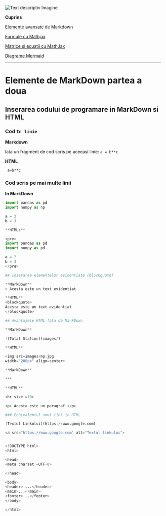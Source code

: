 ![Text descriptiv Imagine](https://th.bing.com/th/id/OIP.a1CexLzdq5ogQ4qzji7CCgHaFx?rs=1&pid=ImgDetMain)

**Cuprins**

[Elemente avansate de Markdown](avansate.md)

[Formule cu Mathjax](mathjax.md)

[Matrice si ecuatii cu MathJax](mathjax2.md)

[Diagrame Mermaid](/diagrame/mermaid.md)
***


# Elemente de MarkDown partea a doua


## Inserarea codului de programare in MarkDown si HTML

### Cod `In linie`

**Markdown**

Iata un fragment de cod scris pe aceeasi linie: `a = b**c`

**HTML**

<code> a=b**c </code>

### Cod scris pe mai multe linii

**In MarkDown**

```python
import pandas as pd
import numpy as np

a = 2
b = 3

**HTML:**

<pre>
import pandas as pd
import numpy as pd

a = 2
b = 3
</pre>

## Inserarea elementelor evidentiate (blockquote)

**MarkDown**
> Acesta este un text evidentiat

**HTML**
<blockquote>
Acesta este un text evidentiat
</blockquote>

## Avantajele HTML fata de MarkDown

**MarkDown**

![Total Station](images/)

**HTML**

<img src=images/mp.jpg
width="200px" align=center>

**MarkDown**

***

**HTML**

<hr size =10>

<p> Acesta este un paragraf </p>

### Echivalentul unui link in HTML

[Textul Linkului](https://www.google.com)

<a src="https://www.google.com" alt="Textul linkului">


<!DOCTYPE html>
<html>

<head>
<meta charset =UTF-8>

</head>

<body>
<header>....</header>
<main>...</main>
<footer>...</footer>
</body>

</html>